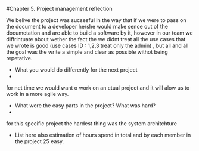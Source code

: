#Chapter 5. Project management reflection

We belive the project was sucsesful in the way that if we were to pass on the document to a developer 
he/she would make sence out of the documetation and are able to build a software by it, however in our team we diffrintuate about 
wether the fact the we didnt treat all the use cases that we wrote is good (use cases ID : 1,2,3 treat only the admin) ,
but all and all the goal was the write a simple and clear as possible withot being repetative.

* What you would do differently for the next project
* 
for net time we would want o work on an ctual project and it will alow us to work in a more agile way.
* What were the easy parts in the project? What was hard?
* 
for this specific project the hardest thing was the system architchture 
* List here also estimation of hours spend in total and by each member in the project
 25 easy.
